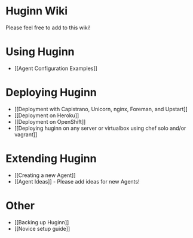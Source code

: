 # Huginn Wiki

Please feel free to add to this wiki!

# Using Huginn

* [[Agent Configuration Examples]]

# Deploying Huginn

* [[Deployment with Capistrano, Unicorn, nginx, Foreman, and Upstart]]
* [[Deployment on Heroku]]
* [[Deployment on OpenShift]]
* [[Deploying huginn on any server or virtualbox using chef solo and/or vagrant]]

# Extending Huginn

* [[Creating a new Agent]]
* [[Agent Ideas]] - Please add ideas for new Agents!

# Other

* [[Backing up Huginn]]
* [[Novice setup guide]]